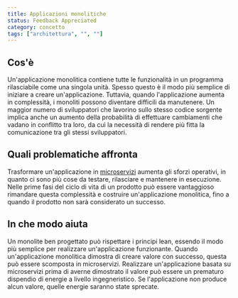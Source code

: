 ```yaml
---
title: Applicazioni monolitiche
status: Feedback Appreciated
category: concetto
tags: ["architettura", "", ""]
---
```


## Cos'è

Un'applicazione monolitica contiene tutte le funzionalità in un programma rilasciabile come una singola unità. Spesso questo è il modo più semplice di iniziare a creare un'applicazione. Tuttavia, quando l'applicazione aumenta in complessità, i monoliti possono diventare difficili da manutenere. Un maggior numero di sviluppatori che lavorino sullo stesso codice sorgente implica  anche un aumento della probabilità di effettuare cambiamenti che vadano in conflitto tra loro, da cui la necessità di rendere più fitta la comunicazione tra gli stessi sviluppatori.

## Quali problematiche affronta

Trasformare un'applicazione in [microservizi](/it/microservices/) aumenta gli sforzi operativi, in quanto ci sono più cose da testare, rilasciare e mantenere in esecuzione. Nelle prime fasi del ciclo di vita di un prodotto può essere vantaggioso rimandare questa complessità e costruire un'applicazione monolitica, fino a quando il prodotto non sarà considerato un successo.

## In che modo aiuta

Un monolite ben progettato può rispettare i principi lean, essendo il modo più semplice per realizzare un'applicazione funzionante. Quando un'applicazione monolitica dimostra di creare valore con successo, questa può essere scomposta in microservizi. Realizzare un'applicazione basata su microservizi prima di averne dimostrato il valore può essere un prematuro dispendio di energie a livello ingegneristico. Se l'applicazione non produce alcun valore, quelle energie saranno state sprecate.

